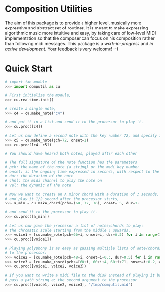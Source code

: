 # Composition Utilities

The aim of this package is to provide a higher level, musically more expressive and abstract set of routines.
It is meant to make expressing algorithmic music more intuitive and easy, by taking care of low-level MIDI implementation
so that the composer can focus on his composition rather than following midi messages.
This package is a *work-in-progress* and *in active development*. Your feedback is very welcome! :-)

# Quick Start

```python
# import the module
>>> import computil as cu

# First initialize the module,
>>> cu.realtime.init()

# create a single note,
>>> c4 = cu.make_note("c4")

# and put it in a list and send it to the processor to play it.
>>> cu.proc([c4])

# Let us now define a second note with the key number 72, and specify it's starting time (onset) to be 1 second after the processor starts.
>>> c5 = cu.make_note(pch=72, onset=1)
>>> cu.proc([c4, c5])

# You should have heared both notes, played after each other.

# The full signature of the note function has the parameters:
# pch: the name of the note (a string) or the midi key number
# onset: is the ongoing time expressed in seconds, with respect to the process start time 0 (default is 0, which means now)
# dur: the duration of the note
# chnl: the midi channel to play the note on
# vel: the dynamic of the note

# Now we want to create an A minor chord with a duration of 2 seconds, 
# and play it 1/2 second after the processor starts,
>>> a_min = cu.make_chord(pchs=(69, 72, 76), onset=.5, dur=2)

# and send it to the processor to play it.
>>> cu.proc([a_min])

# Let us now give the processor a list of notes/chords to play:
# the chromatic scale starting from the middle c upwards.
>>> voice1 = [cu.make_note(pch=60+i, onset=i, dur=0.5) for i in range(12)]
>>> cu.proc([voice1])

# Playing polyphony is as easy as passing multiple lists of note/chords
# to the processor:
>>> voice2 = [cu.make_note(pch=48+i, onset=i+0.5, dur=0.5) for i in range(12)]
>>> voice3 = [cu.make_chord(pchs=[60+i, 60+i+4, 60+i+7], onset=i+0.2, dur=0.5) for i in range(12)]
>>> cu.proc([voice1, voice2, voice3])

# If you want to write a midi file to the disk instead of playing it back
# pass a path string as the second argument to the processor
>>> cu.proc([voice1, voice2, voice3], "/tmp/computil.mid")
```

